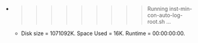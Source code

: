 * >>>>>>>>> Running inst-min-con-auto-log-root.sh ...
  * Disk size = 1071092K. Space Used = 16K. Runtime = 00:00:00:00.

